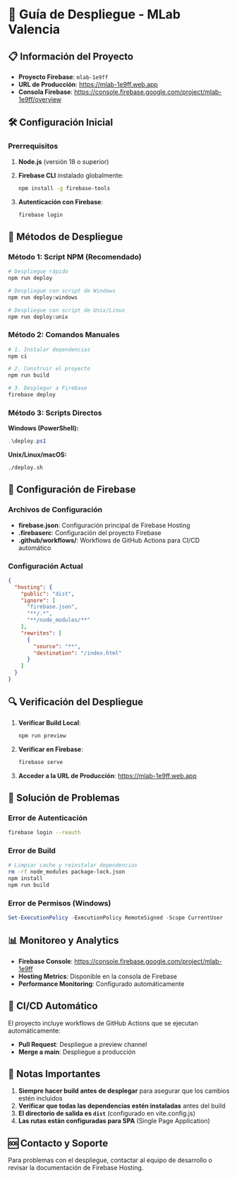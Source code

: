 # 🚀 Guía de Despliegue - MLab Valencia

## 📋 Información del Proyecto

- **Proyecto Firebase**: `mlab-1e9ff`
- **URL de Producción**: https://mlab-1e9ff.web.app
- **Consola Firebase**: https://console.firebase.google.com/project/mlab-1e9ff/overview

## 🛠️ Configuración Inicial

### Prerrequisitos

1. **Node.js** (versión 18 o superior)
2. **Firebase CLI** instalado globalmente:
   ```bash
   npm install -g firebase-tools
   ```

3. **Autenticación con Firebase**:
   ```bash
   firebase login
   ```

## 🚀 Métodos de Despliegue

### Método 1: Script NPM (Recomendado)

```bash
# Despliegue rápido
npm run deploy

# Despliegue con script de Windows
npm run deploy:windows

# Despliegue con script de Unix/Linux
npm run deploy:unix
```

### Método 2: Comandos Manuales

```bash
# 1. Instalar dependencias
npm ci

# 2. Construir el proyecto
npm run build

# 3. Desplegar a Firebase
firebase deploy
```

### Método 3: Scripts Directos

**Windows (PowerShell):**
```powershell
.\deploy.ps1
```

**Unix/Linux/macOS:**
```bash
./deploy.sh
```

## 🔧 Configuración de Firebase

### Archivos de Configuración

- **firebase.json**: Configuración principal de Firebase Hosting
- **.firebaserc**: Configuración del proyecto Firebase
- **.github/workflows/**: Workflows de GitHub Actions para CI/CD automático

### Configuración Actual

```json
{
  "hosting": {
    "public": "dist",
    "ignore": [
      "firebase.json",
      "**/.*",
      "**/node_modules/**"
    ],
    "rewrites": [
      {
        "source": "**",
        "destination": "/index.html"
      }
    ]
  }
}
```

## 🔍 Verificación del Despliegue

1. **Verificar Build Local**:
   ```bash
   npm run preview
   ```

2. **Verificar en Firebase**:
   ```bash
   firebase serve
   ```

3. **Acceder a la URL de Producción**:
   https://mlab-1e9ff.web.app

## 🚨 Solución de Problemas

### Error de Autenticación
```bash
firebase login --reauth
```

### Error de Build
```bash
# Limpiar cache y reinstalar dependencias
rm -rf node_modules package-lock.json
npm install
npm run build
```

### Error de Permisos (Windows)
```powershell
Set-ExecutionPolicy -ExecutionPolicy RemoteSigned -Scope CurrentUser
```

## 📊 Monitoreo y Analytics

- **Firebase Console**: https://console.firebase.google.com/project/mlab-1e9ff
- **Hosting Metrics**: Disponible en la consola de Firebase
- **Performance Monitoring**: Configurado automáticamente

## 🔄 CI/CD Automático

El proyecto incluye workflows de GitHub Actions que se ejecutan automáticamente:

- **Pull Request**: Despliegue a preview channel
- **Merge a main**: Despliegue a producción

## 📝 Notas Importantes

1. **Siempre hacer build antes de desplegar** para asegurar que los cambios estén incluidos
2. **Verificar que todas las dependencias estén instaladas** antes del build
3. **El directorio de salida es `dist`** (configurado en vite.config.js)
4. **Las rutas están configuradas para SPA** (Single Page Application)

## 🆘 Contacto y Soporte

Para problemas con el despliegue, contactar al equipo de desarrollo o revisar la documentación de Firebase Hosting.